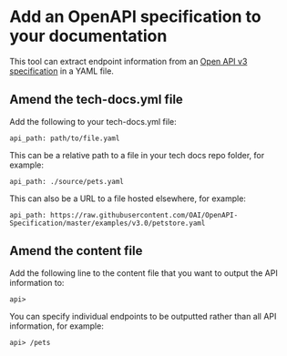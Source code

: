 # Add an OpenAPI specification to your documentation

This tool can extract endpoint information from an [Open API v3 specification](https://swagger.io/docs/specification/about/) in a YAML file.

## Amend the tech-docs.yml file

Add the following to your tech-docs.yml file:

```
api_path: path/to/file.yaml
```

This can be a relative path to a file in your tech docs repo folder, for example:

```
api_path: ./source/pets.yaml
```

This can also be a URL to a file hosted elsewhere, for example:

```
api_path: https://raw.githubusercontent.com/OAI/OpenAPI-Specification/master/examples/v3.0/petstore.yaml
```

## Amend the content file

Add the following line to the content file that you want to output the API information to:

```
api>
```

You can specify individual endpoints to be outputted rather than all API information, for example:

```
api> /pets
```
